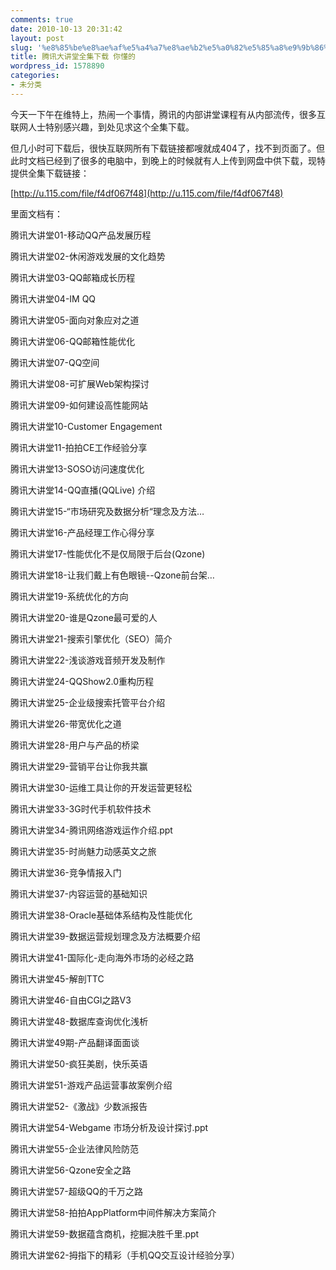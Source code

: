 ```yaml
---
comments: true
date: 2010-10-13 20:31:42
layout: post
slug: '%e8%85%be%e8%ae%af%e5%a4%a7%e8%ae%b2%e5%a0%82%e5%85%a8%e9%9b%86%e4%b8%8b%e8%bd%bd-%e4%bd%a0%e6%87%82%e7%9a%84'
title: 腾讯大讲堂全集下载 你懂的
wordpress_id: 1578890
categories:
- 未分类
---
```


今天一下午在维特上，热闹一个事情，腾讯的内部讲堂课程有从内部流传，很多互联网人士特别感兴趣，到处见求这个全集下载。

但几小时可下载后，很快互联网所有下载链接都嗖就成404了，找不到页面了。但此时文档已经到了很多的电脑中，到晚上的时候就有人上传到网盘中供下载，现特提供全集下载链接：

[http://u.115.com/file/f4df067f48](http://u.115.com/file/f4df067f48)

里面文档有：

腾讯大讲堂01-移动QQ产品发展历程



腾讯大讲堂02-休闲游戏发展的文化趋势



腾讯大讲堂03-QQ邮箱成长历程



腾讯大讲堂04-IM QQ



腾讯大讲堂05-面向对象应对之道



腾讯大讲堂06-QQ邮箱性能优化



腾讯大讲堂07-QQ空间



腾讯大讲堂08-可扩展Web架构探讨



腾讯大讲堂09-如何建设高性能网站


腾讯大讲堂10-Customer Engagement



腾讯大讲堂11-拍拍CE工作经验分享



腾讯大讲堂13-SOSO访问速度优化



腾讯大讲堂14-QQ直播(QQLive) 介绍


腾讯大讲堂15-“市场研究及数据分析“理念及方法…



腾讯大讲堂16-产品经理工作心得分享



腾讯大讲堂17-性能优化不是仅局限于后台(Qzone)


腾讯大讲堂18-让我们戴上有色眼镜--Qzone前台架…


腾讯大讲堂19-系统优化的方向



腾讯大讲堂20-谁是Qzone最可爱的人



腾讯大讲堂21-搜索引擎优化（SEO）简介


腾讯大讲堂22-浅谈游戏音频开发及制作


腾讯大讲堂24-QQShow2.0重构历程


腾讯大讲堂25-企业级搜索托管平台介绍



腾讯大讲堂26-带宽优化之道



腾讯大讲堂28-用户与产品的桥梁



腾讯大讲堂29-营销平台让你我共赢


腾讯大讲堂30-运维工具让你的开发运营更轻松


腾讯大讲堂33-3G时代手机软件技术



腾讯大讲堂34-腾讯网络游戏运作介绍.ppt


腾讯大讲堂35-时尚魅力动感英文之旅


腾讯大讲堂36-竞争情报入门



腾讯大讲堂37-内容运营的基础知识



腾讯大讲堂38-Oracle基础体系结构及性能优化



腾讯大讲堂39-数据运营规划理念及方法概要介绍



腾讯大讲堂41-国际化-走向海外市场的必经之路


腾讯大讲堂45-解剖TTC


腾讯大讲堂46-自由CGI之路V3


腾讯大讲堂48-数据库查询优化浅析



腾讯大讲堂49期-产品翻译面面谈


腾讯大讲堂50-疯狂美剧，快乐英语


腾讯大讲堂51-游戏产品运营事故案例介绍



腾讯大讲堂52-《激战》少数派报告


腾讯大讲堂54-Webgame 市场分析及设计探讨.ppt



腾讯大讲堂55-企业法律风险防范



腾讯大讲堂56-Qzone安全之路



腾讯大讲堂57-超级QQ的千万之路



腾讯大讲堂58-拍拍AppPlatform中间件解决方案简介



腾讯大讲堂59-数据蕴含商机，挖掘决胜千里.ppt



腾讯大讲堂62-拇指下的精彩（手机QQ交互设计经验分享）
